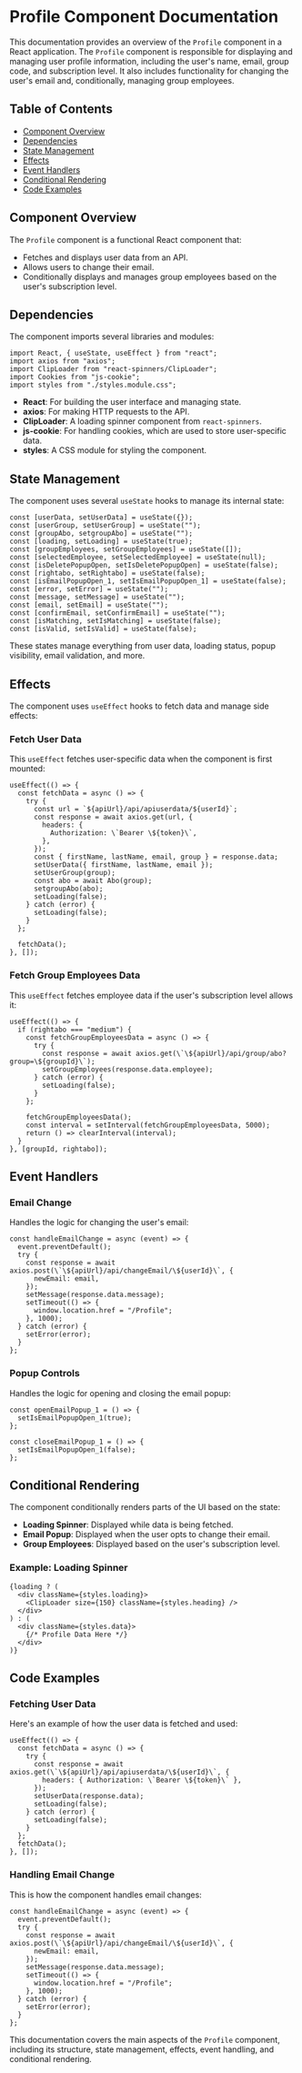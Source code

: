 # Profile Component Documentation

This documentation provides an overview of the `Profile` component in a React application. The `Profile` component is responsible for displaying and managing user profile information, including the user's name, email, group code, and subscription level. It also includes functionality for changing the user's email and, conditionally, managing group employees.

## Table of Contents

- [Component Overview](#component-overview)
- [Dependencies](#dependencies)
- [State Management](#state-management)
- [Effects](#effects)
- [Event Handlers](#event-handlers)
- [Conditional Rendering](#conditional-rendering)
- [Code Examples](#code-examples)

## Component Overview

The `Profile` component is a functional React component that:

- Fetches and displays user data from an API.
- Allows users to change their email.
- Conditionally displays and manages group employees based on the user's subscription level.

## Dependencies

The component imports several libraries and modules:

```
import React, { useState, useEffect } from "react";
import axios from "axios";
import ClipLoader from "react-spinners/ClipLoader";
import Cookies from "js-cookie";
import styles from "./styles.module.css";
```

- **React**: For building the user interface and managing state.
- **axios**: For making HTTP requests to the API.
- **ClipLoader**: A loading spinner component from `react-spinners`.
- **js-cookie**: For handling cookies, which are used to store user-specific data.
- **styles**: A CSS module for styling the component.

## State Management

The component uses several `useState` hooks to manage its internal state:

```
const [userData, setUserData] = useState({});
const [userGroup, setUserGroup] = useState("");
const [groupAbo, setgroupAbo] = useState("");
const [loading, setLoading] = useState(true);
const [groupEmployees, setGroupEmployees] = useState([]);
const [selectedEmployee, setSelectedEmployee] = useState(null);
const [isDeletePopupOpen, setIsDeletePopupOpen] = useState(false);
const [rightabo, setRightabo] = useState(false);
const [isEmailPopupOpen_1, setIsEmailPopupOpen_1] = useState(false);
const [error, setError] = useState("");
const [message, setMessage] = useState("");
const [email, setEmail] = useState("");
const [confirmEmail, setConfirmEmail] = useState("");
const [isMatching, setIsMatching] = useState(false);
const [isValid, setIsValid] = useState(false);
```

These states manage everything from user data, loading status, popup visibility, email validation, and more.

## Effects

The component uses `useEffect` hooks to fetch data and manage side effects:

### Fetch User Data

This `useEffect` fetches user-specific data when the component is first mounted:

```
useEffect(() => {
  const fetchData = async () => {
    try {
      const url = `${apiUrl}/api/apiuserdata/${userId}`;
      const response = await axios.get(url, {
        headers: {
          Authorization: \`Bearer \${token}\`,
        },
      });
      const { firstName, lastName, email, group } = response.data;
      setUserData({ firstName, lastName, email });
      setUserGroup(group);
      const abo = await Abo(group);
      setgroupAbo(abo);
      setLoading(false);
    } catch (error) {
      setLoading(false);
    }
  };

  fetchData();
}, []);
```

### Fetch Group Employees Data

This `useEffect` fetches employee data if the user's subscription level allows it:

```
useEffect(() => {
  if (rightabo === "medium") {
    const fetchGroupEmployeesData = async () => {
      try {
        const response = await axios.get(\`\${apiUrl}/api/group/abo?group=\${groupId}\`);
        setGroupEmployees(response.data.employee);
      } catch (error) {
        setLoading(false);
      }
    };

    fetchGroupEmployeesData();
    const interval = setInterval(fetchGroupEmployeesData, 5000);
    return () => clearInterval(interval);
  }
}, [groupId, rightabo]);
```

## Event Handlers

### Email Change

Handles the logic for changing the user's email:

```
const handleEmailChange = async (event) => {
  event.preventDefault();
  try {
    const response = await axios.post(\`\${apiUrl}/api/changeEmail/\${userId}\`, {
      newEmail: email,
    });
    setMessage(response.data.message);
    setTimeout(() => {
      window.location.href = "/Profile";
    }, 1000);
  } catch (error) {
    setError(error);
  }
};
```

### Popup Controls

Handles the logic for opening and closing the email popup:

```
const openEmailPopup_1 = () => {
  setIsEmailPopupOpen_1(true);
};

const closeEmailPopup_1 = () => {
  setIsEmailPopupOpen_1(false);
};
```

## Conditional Rendering

The component conditionally renders parts of the UI based on the state:

- **Loading Spinner**: Displayed while data is being fetched.
- **Email Popup**: Displayed when the user opts to change their email.
- **Group Employees**: Displayed based on the user's subscription level.

### Example: Loading Spinner

```
{loading ? (
  <div className={styles.loading}>
    <ClipLoader size={150} className={styles.heading} />
  </div>
) : (
  <div className={styles.data}>
    {/* Profile Data Here */}
  </div>
)}
```

## Code Examples

### Fetching User Data

Here's an example of how the user data is fetched and used:

```
useEffect(() => {
  const fetchData = async () => {
    try {
      const response = await axios.get(\`\${apiUrl}/api/apiuserdata/\${userId}\`, {
        headers: { Authorization: \`Bearer \${token}\` },
      });
      setUserData(response.data);
      setLoading(false);
    } catch (error) {
      setLoading(false);
    }
  };
  fetchData();
}, []);
```

### Handling Email Change

This is how the component handles email changes:

```
const handleEmailChange = async (event) => {
  event.preventDefault();
  try {
    const response = await axios.post(\`\${apiUrl}/api/changeEmail/\${userId}\`, {
      newEmail: email,
    });
    setMessage(response.data.message);
    setTimeout(() => {
      window.location.href = "/Profile";
    }, 1000);
  } catch (error) {
    setError(error);
  }
};
```

This documentation covers the main aspects of the `Profile` component, including its structure, state management, effects, event handling, and conditional rendering.
